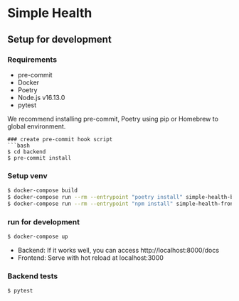 # Simple Health

## Setup for development

### Requirements

- pre-commit
- Docker
- Poetry
- Node.js v16.13.0
- pytest

We recommend installing pre-commit, Poetry using pip or Homebrew to global environment.

```
### create pre-commit hook script
```bash
$ cd backend
$ pre-commit install
```

### Setup venv
```bash
$ docker-compose build
$ docker-compose run --rm --entrypoint "poetry install" simple-health-back
$ docker-compose run --rm --entrypoint "npm install" simple-health-front
```

### run for development
```bash
$ docker-compose up
```

- Backend: If it works well, you can access http://localhost:8000/docs
- Frontend: Serve with hot reload at localhost:3000

### Backend tests
```bash
$ pytest
```
